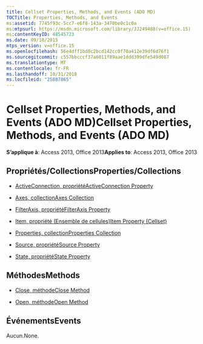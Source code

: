 ```yaml
---
title: Cellset Properties, Methods, and Events (ADO MD)
TOCTitle: Properties, Methods, and Events
ms:assetid: 7745f93c-5cc7-e6f8-143a-3470be0c1c0a
ms:mtpsurl: https://msdn.microsoft.com/library/JJ249488(v=office.15)
ms:contentKeyID: 48545723
ms.date: 09/18/2015
mtps_version: v=office.15
ms.openlocfilehash: 56e4dff1bd0c2bcd142cc0f70a412e39df6d76f1
ms.sourcegitcommit: c557bbcccf37a6011f89aae1ddd399dfe549d087
ms.translationtype: MT
ms.contentlocale: fr-FR
ms.lasthandoff: 10/31/2018
ms.locfileid: "25887865"
---
```

# <a name="cellset-properties-methods-and-events-ado-md"></a><span data-ttu-id="5d733-102">Cellset Properties, Methods, and Events (ADO MD)</span><span class="sxs-lookup"><span data-stu-id="5d733-102">Cellset Properties, Methods, and Events (ADO MD)</span></span>


<span data-ttu-id="5d733-103">**S’applique à**: Access 2013, Office 2013</span><span class="sxs-lookup"><span data-stu-id="5d733-103">**Applies to**: Access 2013, Office 2013</span></span>

## <a name="propertiescollections"></a><span data-ttu-id="5d733-104">Propriétés/Collections</span><span class="sxs-lookup"><span data-stu-id="5d733-104">Properties/Collections</span></span>

- [<span data-ttu-id="5d733-105">ActiveConnection, propriété</span><span class="sxs-lookup"><span data-stu-id="5d733-105">ActiveConnection Property</span></span>](activeconnection-property-ado-md.md)

- [<span data-ttu-id="5d733-106">Axes, collection</span><span class="sxs-lookup"><span data-stu-id="5d733-106">Axes Collection</span></span>](axes-collection-ado-md.md)

- [<span data-ttu-id="5d733-107">FilterAxis, propriété</span><span class="sxs-lookup"><span data-stu-id="5d733-107">FilterAxis Property</span></span>](filteraxis-property-ado-md.md)

- [<span data-ttu-id="5d733-108">Item, propriété (Ensemble de cellules)</span><span class="sxs-lookup"><span data-stu-id="5d733-108">Item Property (Cellset)</span></span>](item-property-ado-md-cellset.md)

- [<span data-ttu-id="5d733-109">Properties, collection</span><span class="sxs-lookup"><span data-stu-id="5d733-109">Properties Collection</span></span>](properties-collection-ado.md)

- [<span data-ttu-id="5d733-110">Source, propriété</span><span class="sxs-lookup"><span data-stu-id="5d733-110">Source Property</span></span>](source-property-ado-md.md)

- [<span data-ttu-id="5d733-111">State, propriété</span><span class="sxs-lookup"><span data-stu-id="5d733-111">State Property</span></span>](state-property-ado-md.md)

## <a name="methods"></a><span data-ttu-id="5d733-112">Méthodes</span><span class="sxs-lookup"><span data-stu-id="5d733-112">Methods</span></span>

- [<span data-ttu-id="5d733-113">Close, méthode</span><span class="sxs-lookup"><span data-stu-id="5d733-113">Close Method</span></span>](close-method-ado-md.md)

- [<span data-ttu-id="5d733-114">Open, méthode</span><span class="sxs-lookup"><span data-stu-id="5d733-114">Open Method</span></span>](open-method-ado-md.md)

## <a name="events"></a><span data-ttu-id="5d733-115">Événements</span><span class="sxs-lookup"><span data-stu-id="5d733-115">Events</span></span>

<span data-ttu-id="5d733-116">Aucun.</span><span class="sxs-lookup"><span data-stu-id="5d733-116">None.</span></span>

